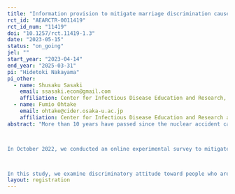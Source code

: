```yaml
---
title: "Information provision to mitigate marriage discrimination caused by radiation stigma."
rct_id: "AEARCTR-0011419"
rct_id_num: "11419"
doi: "10.1257/rct.11419-1.3"
date: "2023-05-15"
status: "on_going"
jel: ""
start_year: "2023-04-14"
end_year: "2025-03-31"
pi: "Hidetoki Nakayama"
pi_other:
  - name: Shusaku Sasaki
    email: ssasaki.econ@gmail.com
    affiliation: Center for Infectious Disease Education and Research, Osaka University
  - name: Fumio Ohtake
    email: ohtake@cider.osaka-u.ac.jp
    affiliation: Center for Infectious Disease Education and Research and Graduate School of Economics, Osaka University
abstract: "More than 10 years have passed since the nuclear accident caused by the Great East Japan Earthquake in March 2011. Scientific evidence shows that there's low possibility of radiation-induced problems.However, radiation stigma still exists and this could cause discriminations.

In October 2022, we conducted an online experimental survey to mitigate radiation stigma in Japan (N=10,080). Our analyses suggested that accurate scientific information that tells low possibility of radiation problem, or social information that others believe there's low possibility of radiation problem can mitigate radiation stigma.

In this study, we examine discriminatory attitude toward people who are threatened by radiation stigma and discover informational interventions that can mitigate the discrimination with dictator games. We conduct nationwide online experiments with financially incentivized dictator games for this purpose. The candidates of the intervention are the scientific and social information discovered in October 2022."
layout: registration
---
```


